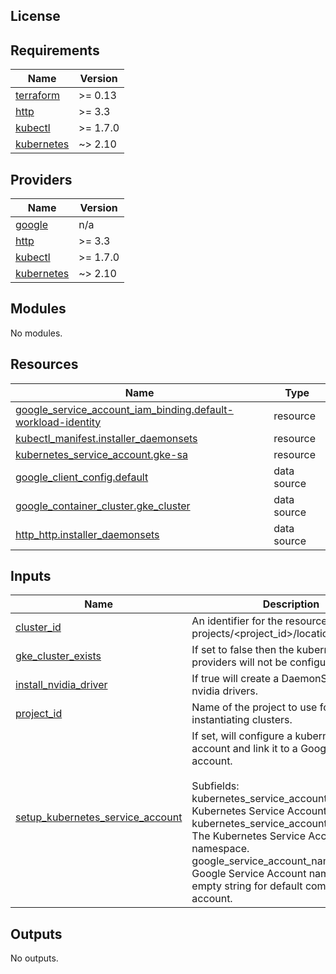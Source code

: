 
## License

<!-- BEGINNING OF PRE-COMMIT-TERRAFORM DOCS HOOK -->
## Requirements

| Name | Version |
|------|---------|
| <a name="requirement_terraform"></a> [terraform](#requirement\_terraform) | >= 0.13 |
| <a name="requirement_http"></a> [http](#requirement\_http) | >= 3.3 |
| <a name="requirement_kubectl"></a> [kubectl](#requirement\_kubectl) | >= 1.7.0 |
| <a name="requirement_kubernetes"></a> [kubernetes](#requirement\_kubernetes) | ~> 2.10 |

## Providers

| Name | Version |
|------|---------|
| <a name="provider_google"></a> [google](#provider\_google) | n/a |
| <a name="provider_http"></a> [http](#provider\_http) | >= 3.3 |
| <a name="provider_kubectl"></a> [kubectl](#provider\_kubectl) | >= 1.7.0 |
| <a name="provider_kubernetes"></a> [kubernetes](#provider\_kubernetes) | ~> 2.10 |

## Modules

No modules.

## Resources

| Name | Type |
|------|------|
| [google_service_account_iam_binding.default-workload-identity](https://registry.terraform.io/providers/hashicorp/google/latest/docs/resources/service_account_iam_binding) | resource |
| [kubectl_manifest.installer_daemonsets](https://registry.terraform.io/providers/gavinbunney/kubectl/latest/docs/resources/manifest) | resource |
| [kubernetes_service_account.gke-sa](https://registry.terraform.io/providers/hashicorp/kubernetes/latest/docs/resources/service_account) | resource |
| [google_client_config.default](https://registry.terraform.io/providers/hashicorp/google/latest/docs/data-sources/client_config) | data source |
| [google_container_cluster.gke_cluster](https://registry.terraform.io/providers/hashicorp/google/latest/docs/data-sources/container_cluster) | data source |
| [http_http.installer_daemonsets](https://registry.terraform.io/providers/hashicorp/http/latest/docs/data-sources/http) | data source |

## Inputs

| Name | Description | Type | Default | Required |
|------|-------------|------|---------|:--------:|
| <a name="input_cluster_id"></a> [cluster\_id](#input\_cluster\_id) | An identifier for the resource with format projects/<project\_id>/locations/<region>/clusters/<name>. | `string` | n/a | yes |
| <a name="input_gke_cluster_exists"></a> [gke\_cluster\_exists](#input\_gke\_cluster\_exists) | If set to false then the kubernetes providers will not be configured. | `bool` | `true` | no |
| <a name="input_install_nvidia_driver"></a> [install\_nvidia\_driver](#input\_install\_nvidia\_driver) | If true will create a DaemonSet to install nvidia drivers. | `bool` | `false` | no |
| <a name="input_project_id"></a> [project\_id](#input\_project\_id) | Name of the project to use for instantiating clusters. | `string` | n/a | yes |
| <a name="input_setup_kubernetes_service_account"></a> [setup\_kubernetes\_service\_account](#input\_setup\_kubernetes\_service\_account) | If set, will configure a kubernetes service account and link it to a Google service account.<br><br>Subfields:<br>kubernetes\_service\_account\_name: The Kubernetes Service Account name.<br>kubernetes\_service\_account\_namespace: The Kubernetes Service Account namespace.<br>google\_service\_account\_name: The Google Service Account name. Use empty string for default compute service account. | <pre>object({<br>    kubernetes_service_account_name      = string<br>    kubernetes_service_account_namespace = string<br>    google_service_account_name          = string<br>  })</pre> | `null` | no |

## Outputs

No outputs.
<!-- END OF PRE-COMMIT-TERRAFORM DOCS HOOK -->
